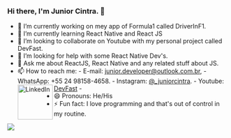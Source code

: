 ### Hi there, I'm Junior Cintra. 👋

- 🔭 I’m currently working on mey app of Formula1 called DriverInF1.
- 🌱 I’m currently learning React Native and React JS
- 👯 I’m looking to collaborate on Youtube with my personal project called DevFast.
- 🤔 I’m looking for help with some React Native Dev's.
- 💬 Ask me about ReactJS, React Native and any related stuff about JS.
- 📫 How to reach me: 
      - E-mail: junior.developer@outlook.com.br, 
      - WhatsApp: +55 24 98158-4658.
      - Instagram: [@_juniorcintra](https://www.instagram.com/_juniorcintra/).
      - Youtube: [DevFast](https://www.youtube.com/channel/UCy9DdDXjlk_YLKG_r3ViXOg)
      - [<img align="left" alt="LinkedIn" width="80" src="https://github.com/melanieshi0120/melanieshi0120/blob/master/linkedin.ico" />]( https://www.linkedin.com/in/sergio-cintra-developer/)
- 😄 Pronouns: He/His
- ⚡ Fun fact: I love programming and that's out of control in my routine.

<img src="https://github-readme-stats.vercel.app/api?username=juniorcintra&&show_icons=true&title_color=ffffff&icon_color=bb2acf&text_color=daf7dc&bg_color=151515"/>
